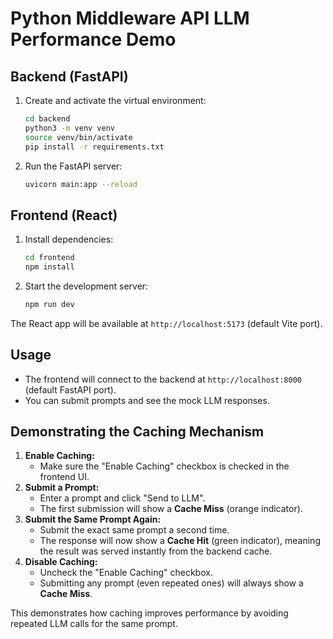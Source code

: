 # Python Middleware API LLM Performance Demo

## Backend (FastAPI)

1. Create and activate the virtual environment:
   ```bash
   cd backend
   python3 -m venv venv
   source venv/bin/activate
   pip install -r requirements.txt
   ```

2. Run the FastAPI server:
   ```bash
   uvicorn main:app --reload
   ```

## Frontend (React)

1. Install dependencies:
   ```bash
   cd frontend
   npm install
   ```

2. Start the development server:
   ```bash
   npm run dev
   ```

The React app will be available at `http://localhost:5173` (default Vite port).

## Usage
- The frontend will connect to the backend at `http://localhost:8000` (default FastAPI port).
- You can submit prompts and see the mock LLM responses.

## Demonstrating the Caching Mechanism

1. **Enable Caching:**
   - Make sure the "Enable Caching" checkbox is checked in the frontend UI.
2. **Submit a Prompt:**
   - Enter a prompt and click "Send to LLM".
   - The first submission will show a **Cache Miss** (orange indicator).
3. **Submit the Same Prompt Again:**
   - Submit the exact same prompt a second time.
   - The response will now show a **Cache Hit** (green indicator), meaning the result was served instantly from the backend cache.
4. **Disable Caching:**
   - Uncheck the "Enable Caching" checkbox.
   - Submitting any prompt (even repeated ones) will always show a **Cache Miss**.

This demonstrates how caching improves performance by avoiding repeated LLM calls for the same prompt.
